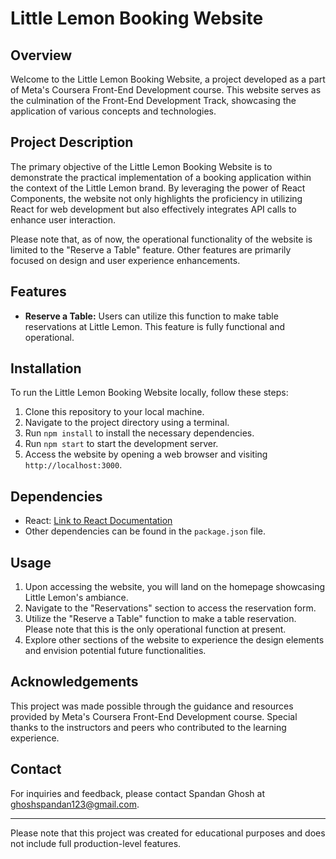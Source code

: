 # Little Lemon Booking Website

## Overview
Welcome to the Little Lemon Booking Website, a project developed as a part of Meta's Coursera Front-End Development course. This website serves as the culmination of the Front-End Development Track, showcasing the application of various concepts and technologies.

## Project Description
The primary objective of the Little Lemon Booking Website is to demonstrate the practical implementation of a booking application within the context of the Little Lemon brand. By leveraging the power of React Components, the website not only highlights the proficiency in utilizing React for web development but also effectively integrates API calls to enhance user interaction.

Please note that, as of now, the operational functionality of the website is limited to the "Reserve a Table" feature. Other features are primarily focused on design and user experience enhancements.

## Features
- **Reserve a Table:** Users can utilize this function to make table reservations at Little Lemon. This feature is fully functional and operational.

## Installation
To run the Little Lemon Booking Website locally, follow these steps:
1. Clone this repository to your local machine.
2. Navigate to the project directory using a terminal.
3. Run `npm install` to install the necessary dependencies.
4. Run `npm start` to start the development server.
5. Access the website by opening a web browser and visiting `http://localhost:3000`.

## Dependencies
- React: [Link to React Documentation](https://reactjs.org/docs/getting-started.html)
- Other dependencies can be found in the `package.json` file.

## Usage
1. Upon accessing the website, you will land on the homepage showcasing Little Lemon's ambiance.
2. Navigate to the "Reservations" section to access the reservation form.
3. Utilize the "Reserve a Table" function to make a table reservation. Please note that this is the only operational function at present.
4. Explore other sections of the website to experience the design elements and envision potential future functionalities.

## Acknowledgements
This project was made possible through the guidance and resources provided by Meta's Coursera Front-End Development course. Special thanks to the instructors and peers who contributed to the learning experience.

## Contact
For inquiries and feedback, please contact Spandan Ghosh at ghoshspandan123@gmail.com.

---
Please note that this project was created for educational purposes and does not include full production-level features.
